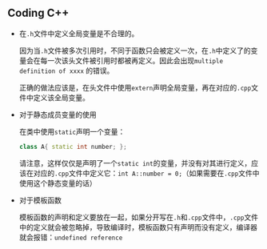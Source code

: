 ## Coding C++

- 在`.h`文件中定义全局变量是不合理的。

  因为当`.h`文件被多次引用时，不同于函数只会被定义一次，在`.h`中定义了的变量会在每一次该头文件被引用时都被再定义。因此会出现`multiple definition of xxxx` 的错误。

  正确的做法应该是，在头文件中使用`extern`声明全局变量，再在对应的`.cpp`文件中定义该全局变量。

- 对于静态成员变量的使用

  在类中使用`static`声明一个变量：

  ```c++
  class A{ static int number; };
  ```

  请注意，这样仅仅是声明了一个`static int`的变量，并没有对其进行定义，应该在对应的`.cpp`文件中定义它：`int A::number = 0;`（如果需要在`.cpp`文件中使用这个静态变量的话）

- 对于模板函数

  模板函数的声明和定义要放在一起，如果分开写在`.h`和`.cpp`文件中，`.cpp`文件中的定义就会被忽略掉，导致编译时，模板函数只有声明而没有定义，编译器就会报错：`undefined reference`


































